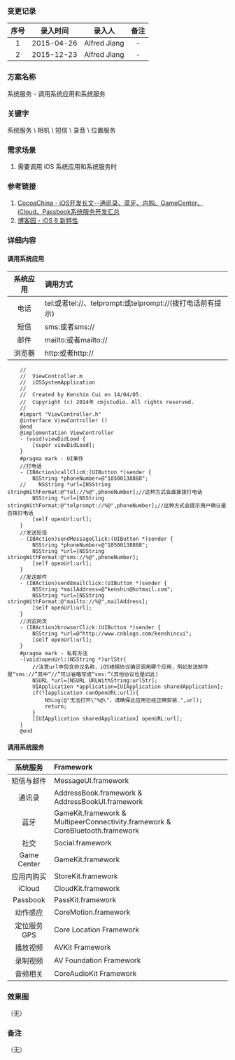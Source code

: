 ### 变更记录

| 序号 | 录入时间 | 录入人 | 备注 |
|:--------:|:--------:|:--------:|:--------:|
| 1 | 2015-04-26 | Alfred Jiang | - |
| 2 | 2015-12-23 | Alfred Jiang | - |

### 方案名称

系统服务 - 调用系统应用和系统服务

### 关键字

系统服务 \ 相机 \ 短信 \ 录音 \ 位置服务

### 需求场景

1. 需要调用 iOS 系统应用和系统服务时

### 参考链接

1. [CocoaChina - iOS开发长文--通讯录、蓝牙、内购、GameCenter、iCloud、Passbook系统服务开发汇总](http://www.cocoachina.com/ios/20150129/11068.html)
2. [博客园 - iOS 8 新特性](http://www.cnblogs.com/fengquanwang/p/3998526.html)

### 详细内容

#### 调用系统应用

| 系统应用  | 调用方式  |
|:-------------: |:---------------|
| 电话 | tel:或者tel://、telprompt:或telprompt://(拨打电话前有提示) |
| 短信 | sms:或者sms:// |
| 邮件 | mailto:或者mailto:// |
| 浏览器 | http:或者http:// |
```
    //
    //  ViewController.m
    //  iOSSystemApplication
    //
    //  Created by Kenshin Cui on 14/04/05.
    //  Copyright (c) 2014年 cmjstudio. All rights reserved.
    //
    #import "ViewController.h"
    @interface ViewController ()
    @end
    @implementation ViewController
    - (void)viewDidLoad {
        [super viewDidLoad];
    }
    #pragma mark - UI事件
    //打电话
    - (IBAction)callClicK:(UIButton *)sender {
        NSString *phoneNumber=@"18500138888";
    //    NSString *url=[NSString stringWithFormat:@"tel://%@",phoneNumber];//这种方式会直接拨打电话
        NSString *url=[NSString stringWithFormat:@"telprompt://%@",phoneNumber];//这种方式会提示用户确认是否拨打电话
        [self openUrl:url];
    }
    //发送短信
    - (IBAction)sendMessageClick:(UIButton *)sender {
        NSString *phoneNumber=@"18500138888";
        NSString *url=[NSString stringWithFormat:@"sms://%@",phoneNumber];
        [self openUrl:url];
    }
    //发送邮件
    - (IBAction)sendEmailClick:(UIButton *)sender {
        NSString *mailAddress=@"kenshin@hotmail.com";
        NSString *url=[NSString stringWithFormat:@"mailto://%@",mailAddress];
        [self openUrl:url];
    }
    //浏览网页
    - (IBAction)browserClick:(UIButton *)sender {
        NSString *url=@"http://www.cnblogs.com/kenshincui";
        [self openUrl:url];
    }
    #pragma mark - 私有方法
    -(void)openUrl:(NSString *)urlStr{
        //注意url中包含协议名称，iOS根据协议确定调用哪个应用，例如发送邮件是“sms://”其中“//”可以省略写成“sms:”(其他协议也是如此)
        NSURL *url=[NSURL URLWithString:urlStr];
        UIApplication *application=[UIApplication sharedApplication];
        if(![application canOpenURL:url]){
            NSLog(@"无法打开\"%@\"，请确保此应用已经正确安装.",url);
            return;
        }
        [[UIApplication sharedApplication] openURL:url];
    }
    @end
```

#### 调用系统服务

| 系统服务  | Framework  |
|:--------------: |:---------------|
| 短信与邮件 | MessageUI.framework |
| 通讯录 | AddressBook.framework & AddressBookUI.framework |
| 蓝牙 | GameKit.framework & MultipeerConnectivity.framework & CoreBluetooth.framework |
| 社交 | Social.framework |
| Game Center | GameKit.framework |
| 应用内购买 | StoreKit.framework |
| iCloud | CloudKit.framework |
| Passbook | PassKit.framework |
| 动作感应 | CoreMotion.framework |
| 定位服务GPS | Core Location Framework |
| 播放视频 | AVKit Framework |
| 录制视频 | AV Foundation Framework |
| 音频相关 | CoreAudioKit Framework |

### 效果图
（无）

### 备注
（无）